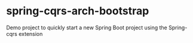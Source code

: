 # spring-cqrs-arch-bootstrap
Demo project to quickly start a new Spring Boot project using the Spring-cqrs extension
